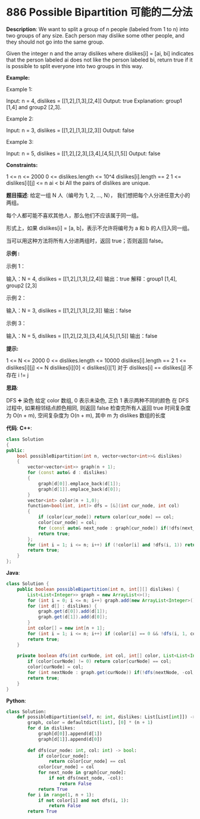 # 886 Possible Bipartition 可能的二分法

__Description__:
We want to split a group of n people (labeled from 1 to n) into two groups of any size. Each person may dislike some other people, and they should not go into the same group.

Given the integer n and the array dislikes where dislikes[i] = [ai, bi] indicates that the person labeled ai does not like the person labeled bi, return true if it is possible to split everyone into two groups in this way.

__Example:__

Example 1:

Input: n = 4, dislikes = [[1,2],[1,3],[2,4]]
Output: true
Explanation: group1 [1,4] and group2 [2,3].

Example 2:

Input: n = 3, dislikes = [[1,2],[1,3],[2,3]]
Output: false

Example 3:

Input: n = 5, dislikes = [[1,2],[2,3],[3,4],[4,5],[1,5]]
Output: false

__Constraints:__

1 <= n <= 2000
0 <= dislikes.length <= 10^4
dislikes[i].length == 2
1 <= dislikes[i][j] <= n
ai < bi
All the pairs of dislikes are unique.

__题目描述__:
给定一组 N 人（编号为 1, 2, ..., N）， 我们想把每个人分进任意大小的两组。

每个人都可能不喜欢其他人，那么他们不应该属于同一组。

形式上，如果 dislikes[i] = [a, b]，表示不允许将编号为 a 和 b 的人归入同一组。

当可以用这种方法将所有人分进两组时，返回 true；否则返回 false。

__示例 :__

示例 1：

输入：N = 4, dislikes = [[1,2],[1,3],[2,4]]
输出：true
解释：group1 [1,4], group2 [2,3]

示例 2：

输入：N = 3, dislikes = [[1,2],[1,3],[2,3]]
输出：false

示例 3：

输入：N = 5, dislikes = [[1,2],[2,3],[3,4],[4,5],[1,5]]
输出：false

__提示:__

1 <= N <= 2000
0 <= dislikes.length <= 10000
dislikes[i].length == 2
1 <= dislikes[i][j] <= N
dislikes[i][0] < dislikes[i][1]
对于 dislikes[i] == dislikes[j] 不存在 i != j

__思路__:

DFS ➕ 染色
给定 color 数组, 0 表示未染色, 正负 1 表示两种不同的颜色
在 DFS 过程中, 如果相邻结点颜色相同, 则返回 false
检查完所有人返回 true
时间复杂度为 O(n + m), 空间复杂度为 O(n + m), 其中 m 为 dislikes 数组的长度

__代码__:
__C++__:

```C++
class Solution 
{
public:
    bool possibleBipartition(int n, vector<vector<int>>& dislikes) 
    {
        vector<vector<int>> graph(n + 1);
        for (const auto& d : dislikes)
        {
            graph[d[0]].emplace_back(d[1]);
            graph[d[1]].emplace_back(d[0]);
        }
        vector<int> color(n + 1,0);
        function<bool(int, int)> dfs = [&](int cur_node, int col)
        {
            if (color[cur_node]) return color[cur_node] == col;
            color[cur_node] = col;
            for (const auto& next_node : graph[cur_node]) if(!dfs(next_node, -col)) return false;
            return true;
        };
        for (int i = 1; i <= n; i++) if (!color[i] and !dfs(i, 1)) return false;
        return true;
    }
};
```

__Java__:

```Java
class Solution {
    public boolean possibleBipartition(int n, int[][] dislikes) {
        List<List<Integer>> graph = new ArrayList<>();
        for (int i = 0; i <= n; i++) graph.add(new ArrayList<Integer>());
        for (int d[] : dislikes) {
            graph.get(d[0]).add(d[1]);
            graph.get(d[1]).add(d[0]);
        }
        int color[] = new int[n + 1];
        for (int i = 1; i <= n; i++) if (color[i] == 0 && !dfs(i, 1, color, graph)) return false;
        return true;
    }
    
    private boolean dfs(int curNode, int col, int[] color, List<List<Integer>> graph) {
        if (color[curNode] != 0) return color[curNode] == col;
        color[curNode] = col;
        for (int nextNode : graph.get(curNode)) if(!dfs(nextNode, -col, color, graph)) return false;
        return true;
    }
}
```

__Python__:

```Python
class Solution:
    def possibleBipartition(self, n: int, dislikes: List[List[int]]) -> bool:
        graph, color = defaultdict(list), [0] * (n + 1)
        for d in dislikes:
            graph[d[0]].append(d[1])
            graph[d[1]].append(d[0])
            
        def dfs(cur_node: int, col: int) -> bool:
            if color[cur_node]:
                return color[cur_node] == col
            color[cur_node] = col
            for next_node in graph[cur_node]:
                if not dfs(next_node, -col):
                    return False
            return True
        for i in range(1, n + 1):
            if not color[i] and not dfs(i, 1):
                return False
        return True
```
